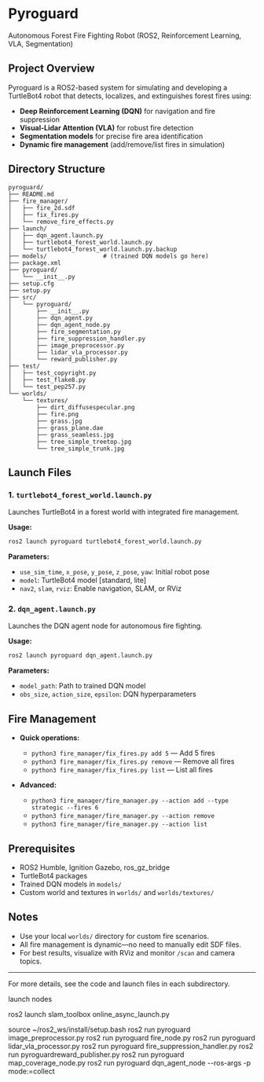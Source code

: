 # Pyroguard

Autonomous Forest Fire Fighting Robot (ROS2, Reinforcement Learning, VLA, Segmentation)

## Project Overview
Pyroguard is a ROS2-based system for simulating and developing a TurtleBot4 robot that detects, localizes, and extinguishes forest fires using:
- **Deep Reinforcement Learning (DQN)** for navigation and fire suppression
- **Visual-Lidar Attention (VLA)** for robust fire detection
- **Segmentation models** for precise fire area identification
- **Dynamic fire management** (add/remove/list fires in simulation)

## Directory Structure

```
pyroguard/
├── README.md
├── fire_manager/
│   ├── fire_2d.sdf
│   ├── fix_fires.py
│   └── remove_fire_effects.py
├── launch/
│   ├── dqn_agent.launch.py
│   ├── turtlebot4_forest_world.launch.py
│   └── turtlebot4_forest_world.launch.py.backup
├── models/                # (trained DQN models go here)
├── package.xml
├── pyroguard/
│   └── __init__.py
├── setup.cfg
├── setup.py
├── src/
│   └── pyroguard/
│       ├── __init__.py
│       ├── dqn_agent.py
│       ├── dqn_agent_node.py
│       ├── fire_segmentation.py
│       ├── fire_suppression_handler.py
│       ├── image_preprocessor.py
│       ├── lidar_vla_processor.py
│       └── reward_publisher.py
├── test/
│   ├── test_copyright.py
│   ├── test_flake8.py
│   └── test_pep257.py
└── worlds/
    └── textures/
        ├── dirt_diffusespecular.png
        ├── fire.png
        ├── grass.jpg
        ├── grass_plane.dae
        ├── grass_seamless.jpg
        ├── tree_simple_treetop.jpg
        └── tree_simple_trunk.jpg
```

## Launch Files

### 1. `turtlebot4_forest_world.launch.py`
Launches TurtleBot4 in a forest world with integrated fire management.

**Usage:**
```bash
ros2 launch pyroguard turtlebot4_forest_world.launch.py
```
**Parameters:**
- `use_sim_time`, `x_pose`, `y_pose`, `z_pose`, `yaw`: Initial robot pose
- `model`: TurtleBot4 model [standard, lite]
- `nav2`, `slam`, `rviz`: Enable navigation, SLAM, or RViz

### 2. `dqn_agent.launch.py`
Launches the DQN agent node for autonomous fire fighting.

**Usage:**
```bash
ros2 launch pyroguard dqn_agent.launch.py
```
**Parameters:**
- `model_path`: Path to trained DQN model
- `obs_size`, `action_size`, `epsilon`: DQN hyperparameters

## Fire Management

- **Quick operations:**
  - `python3 fire_manager/fix_fires.py add 5` — Add 5 fires
  - `python3 fire_manager/fix_fires.py remove` — Remove all fires
  - `python3 fire_manager/fix_fires.py list` — List all fires

- **Advanced:**
  - `python3 fire_manager/fire_manager.py --action add --type strategic --fires 6`
  - `python3 fire_manager/fire_manager.py --action remove`
  - `python3 fire_manager/fire_manager.py --action list`

## Prerequisites

- ROS2 Humble, Ignition Gazebo, ros_gz_bridge
- TurtleBot4 packages
- Trained DQN models in `models/`
- Custom world and textures in `worlds/` and `worlds/textures/`

## Notes

- Use your local `worlds/` directory for custom fire scenarios.
- All fire management is dynamic—no need to manually edit SDF files.
- For best results, visualize with RViz and monitor `/scan` and camera topics.

---
For more details, see the code and launch files in each subdirectory.


launch nodes



ros2 launch slam_toolbox online_async_launch.py

source ~/ros2_ws/install/setup.bash
ros2 run pyroguard image_preprocessor.py
ros2 run pyroguard fire_node.py
ros2 run pyroguard lidar_vla_processor.py
ros2 run pyroguard fire_suppression_handler.py
ros2 run pyroguardreward_publisher.py
ros2 run pyroguard map_coverage_node.py
ros2 run pyroguard dqn_agent_node --ros-args -p mode:=collect